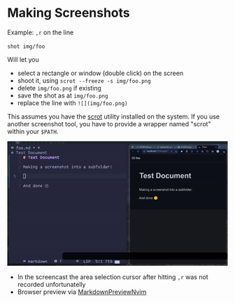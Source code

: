 # Making Screenshots

Example: `,r` on the line

`shot img/foo`

Will let you

- select a rectangle or window (double click) on the screen
- shoot it, using `scrot --freeze -s img/foo.png`
- delete `img/foo.png` if existing
- save the shot as at `img/foo.png`
- replace the line with `![](img/foo.png)`

This assumes you have the [scrot](https://github.com/resurrecting-open-source-projects/scrot) utility installed on the system.
If you use another screenshot tool, you have to provide a wrapper named "scrot" within your `$PATH`.

![cast](https://github.com/AXGKl/large_assets/blob/master/vpe/make_shot.mp4.gif?raw=true)

- In the screencast the area selection cursor after hitting `,r` was not recorded unfortunatelly
- Browser preview via [MarkdownPreviewNvim](https://github.com/iamcco/markdown-preview.nvim)
